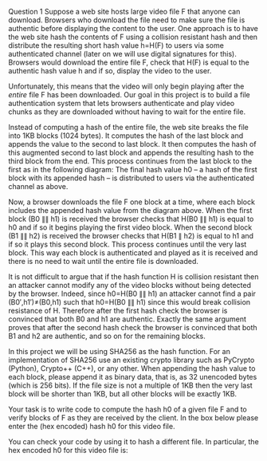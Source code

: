 Question 1
Suppose a web site hosts large video file F that anyone can download. Browsers who download the file need to make sure the file is authentic before displaying the content to the user. One approach is to have the web site hash the contents of F using a collision resistant hash and then distribute the resulting short hash value h=H(F) to users via some authenticated channel (later on we will use digital signatures for this). Browsers would download the entire file F, check that H(F) is equal to the authentic hash value h and if so, display the video to the user. 

Unfortunately, this means that the video will only begin playing after the *entire* file F has been downloaded. Our goal in this project is to build a file authentication system that lets browsers authenticate and play video chunks as they are downloaded without having to wait for the entire file. 

Instead of computing a hash of the entire file, the web site breaks the file into 1KB blocks (1024 bytes). It computes the hash of the last block and appends the value to the second to last block. It then computes the hash of this augmented second to last block and appends the resulting hash to the third block from the end. This process continues from the last block to the first as in the following diagram: 
The final hash value h0 – a hash of the first block with its appended hash – is distributed to users via the authenticated channel as above. 

Now, a browser downloads the file F one block at a time, where each block includes the appended hash value from the diagram above. When the first block (B0 ∥∥ h1) is received the browser checks that H(B0 ∥∥ h1) is equal to h0 and if so it begins playing the first video block. When the second block (B1 ∥∥ h2) is received the browser checks that H(B1 ∥ h2) is equal to h1 and if so it plays this second block. This process continues until the very last block. This way each block is authenticated and played as it is received and there is no need to wait until the entire file is downloaded. 

It is not difficult to argue that if the hash function H is collision resistant then an attacker cannot modify any of the video blocks without being detected by the browser. Indeed, since h0=H(B0 ∥∥ h1) an attacker cannot find a pair (B0′,h1′)≠(B0,h1) such that h0=H(B0 ∥∥ h1) since this would break collision resistance of H. Therefore after the first hash check the browser is convinced that both B0 and h1 are authentic. Exactly the same argument proves that after the second hash check the browser is convinced that both B1 and h2 are authentic, and so on for the remaining blocks. 

In this project we will be using SHA256 as the hash function. For an implementation of SHA256 use an existing crypto library such as PyCrypto (Python), Crypto++ (C++), or any other. When appending the hash value to each block, please append it as binary data, that is, as 32 unencoded bytes (which is 256 bits). If the file size is not a multiple of 1KB then the very last block will be shorter than 1KB, but all other blocks will be exactly 1KB. 

Your task is to write code to compute the hash h0 of a given file F and to verify blocks of F as they are received by the client. In the box below please enter the (hex encoded) hash h0 for this video file. 

You can check your code by using it to hash a different file. In particular, the hex encoded h0 for this video file is: